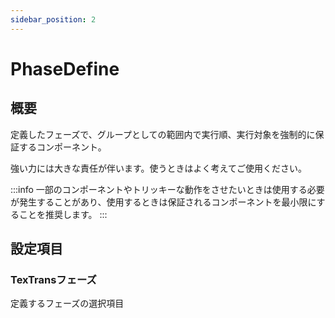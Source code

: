 ```yaml
---
sidebar_position: 2
---
```


# PhaseDefine

## 概要

定義したフェーズで、グループとしての範囲内で実行順、実行対象を強制的に保証するコンポーネント。

強い力には大きな責任が伴います。使うときはよく考えてご使用ください。

:::info
一部のコンポーネントやトリッキーな動作をさせたいときは使用する必要が発生することがあり、使用するときは保証されるコンポーネントを最小限にすることを推奨します。
:::

## 設定項目

### TexTransフェーズ

定義するフェーズの選択項目
